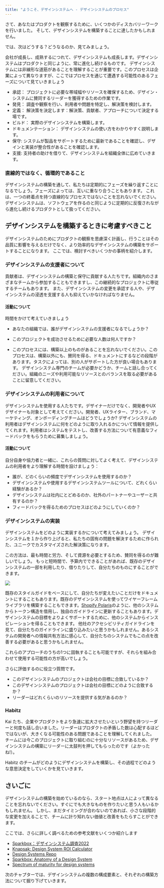 ```yaml
---
title: "ようこそ、デザインシステムへ - デザインシステムのプロセス"
---
```

さて、あなたはプロダクトを観察するために、いくつかのディスカバリーワークを行いました。
そして、デザインシステムを構築することに達したかもしれません。

では、次はどうする？どうなるのか、見てみましょう。

会社が成長し、成熟するにつれて、デザインシステムも成長します。デザインシステムはプロダクトと同じように、常に進化し続けるものです。
デザインシステムには非線形な道筋があることを理解することが重要です。このプロセスは企業によって異なりますが、ここではプロセスを通じて遭遇する可能性のあるフェーズについて見ていきましょう

- 承認： プロジェクトに必要な帯域幅やリソースを確保するため、デザイン・システムに賛同するリーダーを獲得するための作業です。
- 発見： 調査や観察を行い、利用者や問題を特定し、解決策を検討します。
- 定義： 解決策を決定します：解決策、貢献者、アプローチについて決定する場です。
- ビルド： 実際のデザインシステムを構築します。
- ドキュメンテーション： デザインシステムの使い方をわかりやすく説明します。
- 保守: システムが製品をサポートするために最新であることを確認し、デザインと実装が整合性があることを確認します。
- 支援: 支持者の助けを借りて、デザインシステムを組織全体に広めていきます。

### 直線的ではなく、循環的であること
デザインシステムの構築を通して、私たちは定期的にフェーズを繰り返すことになるでしょう。フェーズによっては、互いに重なり合うこともあります。
これは、一つの終着点を持つ直線的なプロセスではないことを忘れないでください。デザインシステムは、ソフトウェアを作るのと同じように定期的に反復されながら進化し続けるプロダクトとして扱ってください。

## デザインシステムを構築するときに考慮すべきこと  
デザインシステムのためにプロダクトの観察を思慮深く計画し、行うことはその品質に影響を与えるだけでなく、より効率的なデザインシステムの構築をサポートすることになります。
ここでは、検討すべきいくつかの事柄を紹介します。

### デザインシステムの支援者について 
貢献者は、デザインシステムの構築と保守に貢献する人たちです。組織内のさまざまなチームから参加することもできますし、この継続的なプロジェクトに専従するチームもあります。
また、デザインシステムの変更を承認する人や、デザインシステムの浸透を支援する人も抑えていかなければなりません。

#### 活動について
時間をかけて考えていきましょう
- あなたの組織では、誰がデザインシステムの支援者になるでしょうか？
- このプロジェクトを成功させるために必要な人数は何人ですか？

- このプロセスには、構築以上のものがあることを忘れないでください。このプロセスは、構築以外にも、賛同を得る、ドキュメントにするなどの段階があります。タスクによっては、別の人がサポートした方が良い場合もあります。
デザインシステム専門のチームが必要かどうか、チームと話し合ってください。組織のニーズや利用可能なリソースとのバランスを取る必要があることに留意してください。

### デザインシステムの利用者について
デザインシステムを使用する人たちです。デザイナーだけでなく、開発者やUXデザイナーも対象として考えてください。開発者、UXライター、ブランド、マーケティング、オンボーディングチームはどうでしょうか?
デザインシステムの利用者はデザインシステムに何をどのように取り入れるかについて情報を提供してくれます。利用者はシステムをテストし、改善する方法について有意義なフィードバックをもらうために募集しましょう。

#### 活動について
自分自身や協力者と一緒に、これらの質問に対してよく考えて、デザインシステムの利用者をより理解する時間を設けましょう：

- 誰が、どのくらいの頻度でデザインシステムを使用するのか？
- デザインシステムや使用するデザインシステムツールについて、どれくらい経験があるか？
- デザインシステムは社内にとどめるのか、社外のパートナーやユーザーと共有するのか？
- フィードバックを得るためのプロセスはどのようにしていくのか？

### デザインシステムの実装
デザインシステムをどのように実装するかについて考えてみましょう。
デザインシステムを１から作り上げると、私たちの固有の問題を解決するために作られた、ユニークでカスタマイズされた解決策になります。

この方法は、最も時間と労力、そして資源を必要とするため、賛同を得るのが難しいでしょう。
もっと短時間で、予算内でできることがあれば、既存のデザインシステムの一部を利用したり、借りたりして、自分たちのものにすることができます。

![](https://storage.googleapis.com/zenn-user-upload/1cdfe23d908f-20230617.png)

既存のスタイルガイドをベースにして、自分たちが変えたいことだけをドキュメントにすることもあります。既存のデザインシステムを使ってワイヤーフレームライブラリを構築することもできます。[Shopify Polaris](https://polaris.shopify.com/)のように、他のシステムからトークン構造を借用し、独自のガイドラインに更新することもあります。デザインシステムの目標をよりよくサポートするために、他のシステムからインスピレーションを得ることもできます。
他社のアクセシビリティガイドラインを見て、自分たちのガイドラインに盛り込みたいと思うかもしれません。あるシステムの開発者への情報共有方法に感心して、自分たちのシステムでもこの点を改善する必要があると思うかもしれません。

これらのアプローチのうちの1つに固執することも可能ですが、それらを組み合わせて使用する可能性の方が高いでしょう。

さらに評価するのに役立つ質問です。
- このデザインシステムのプロジェクトは会社の目標に合致しているか？
- このデザインシステムのプロジェクトは会社の目標にどのように合致するか？
- リーダーはどれくらいのリソースを提供する気があるのか？

### Habitz 
Kai たち、企業やプロダクトをより急速に拡大させたいという野望を持つリーダーと何度も話し合いました。リーダーはプロダクトの矛盾した数は心配するほどではないが、大きくなる可能性のある問題であることを理解してくれました。
チームには今このプロジェクトに取り組むのに十分なリソースがあるため、デザインシステムの構築にリーダーに太鼓判を押してもらったのです（よかったね!）。

Habitz のチームがどのようにデザインシステムを構築し、その過程でどのような意思決定をしていくかを見ていきます。


## さいごに
デザインシステムの構築を始めているのなら、スタート地点は人によって異なることを忘れないでください。すぐにでも大きなものを作りたいと思う人もいるかもしれません。
しかし、まだタイミングが合わないのであれば、小さな段階的な変更を加えることで、チームに計り知れない価値と改善をもたらすことができます。

ここでは、さらに詳しく調べるための参考文献をいくつか紹介します
- [Sparkbox：デザインシステム調査2022](https://designsystemsurvey.sparkbox.com/2022/)
- [Knapsak: Design System ROI Calculator](https://www.knapsack.cloud/calculator)
- [Design Systems Repo](https://designsystemsrepo.com/design-systems/)
- [Sparkbox: Anatomy of a Design System](https://sparkbox.com/foundry/design_system_makeup_design_system_layers_parts_of_a_design_system)
- [Spectrum of maturity for design systems](https://www.designsystems.com/the-spectrum-of-maturity-for-design-systems/)

次のチャプターでは、デザインシステムの複数の構成要素と、それぞれの構築方法について掘り下げていきます。